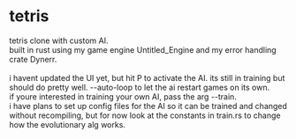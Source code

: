 # tetris
tetris clone with custom AI.\
built in rust using my game engine Untitled_Engine and my error handling crate Dynerr.\
\
i havent updated the UI yet, but hit P to activate the AI. its still in training but should do pretty well. --auto-loop to let the ai restart games on its own.\
if youre interested in training your own AI, pass the arg --train.\
i have plans to set up config files for the AI so it can be trained and changed without recompiling, but for now look at the constants in train.rs to change how the evolutionary alg works.
